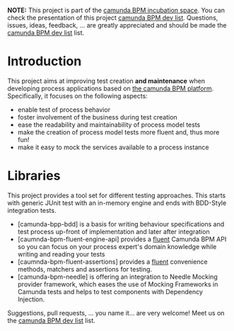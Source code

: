 **NOTE:** This project is part of the [camunda BPM incubation space](https://github.com/camunda/camunda-bpm-testing). 
You can check the presentation of this project [camunda BPM dev list](https://groups.google.com/forum/#!msg/camunda-bpm-dev/m8VDRnZe55A/YsZ2QwnFOPcJ). 
Questions, issues, ideas, feedback, … are greatly appreciated and should be made the [camunda BPM dev list](https://groups.google.com/forum/?fromgroups#!forum/camunda-bpm-dev) list.

# Introduction

This project aims at improving test creation **and maintenance** when developing process applications based on [the camunda BPM platform](http://camunda.org). 
Specifically, it focuses on the following aspects:

* enable test of process behavior
* foster involvement of the business during test creation
* ease the readability and maintainability of process model tests
* make the creation of process model tests more fluent and, thus more fun!
* make it easy to mock the services available to a process instance

# Libraries

This project provides a tool set for different testing approaches. This starts with generic JUnit test with an in-memory engine and ends with BDD-Style integration tests. 

* [camunda-bpp-bdd] is a basis for writing behaviour specifications and test process up-front of implementation and later after integration 
* [caumnda-bpm-fluent-engine-api] provides a [fluent](http://www.martinfowler.com/bliki/FluentInterface.html) Camunda BPM API so you can focus on your process expert's domain knowledge while writing and reading your tests
* [caumnda-bpm-fluent-assertions] provides a [fluent](http://www.martinfowler.com/bliki/FluentInterface.html) convenience methods, matchers and assertions for testing.
* [camunda-bpm-needle] is offering an integration to Needle Mocking provider framework, which eases the use of Mocking Frameworks in Camunda tests and helps to test components with Dependency Injection.

Suggestions, pull requests, ... you name it... are very welcome! Meet us on the [camunda BPM dev list](https://groups.google.com/forum/?fromgroups#!forum/camunda-bpm-dev) list.